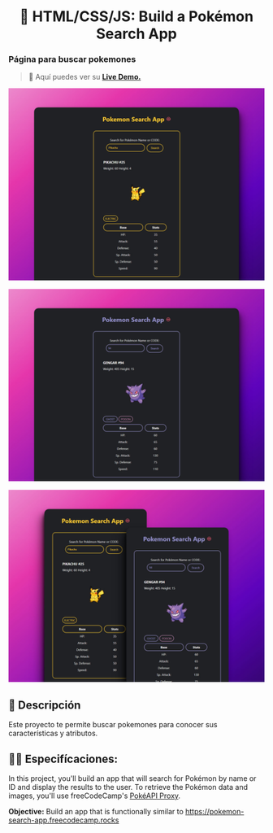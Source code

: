 <div align='center'>

# 🦊 HTML/CSS/JS: Build a Pokémon Search App

</div>

### Página para buscar pokemones

> 🧩 Aquí puedes ver su [**Live Demo.**](https://pokemon-search-abrahagalue.netlify.app/)

![vista-previa-1](public/preview/01-page-preview.jpg)

![vista-previa-2](public/preview/02-page-preview.jpg)

![vista-previa-3](public/preview/03-page-preview.jpg)

## 🚀 Descripción

Este proyecto te permite buscar pokemones para conocer sus características y atributos.

## 🧞‍♂️ Especifícaciones:

In this project, you'll build an app that will search for Pokémon by name or ID and display the results to the user. To retrieve the Pokémon data and images, you'll use freeCodeCamp's [PokéAPI Proxy](https://pokeapi-proxy.freecodecamp.rocks/).

**Objective:** Build an app that is functionally similar to https://pokemon-search-app.freecodecamp.rocks
